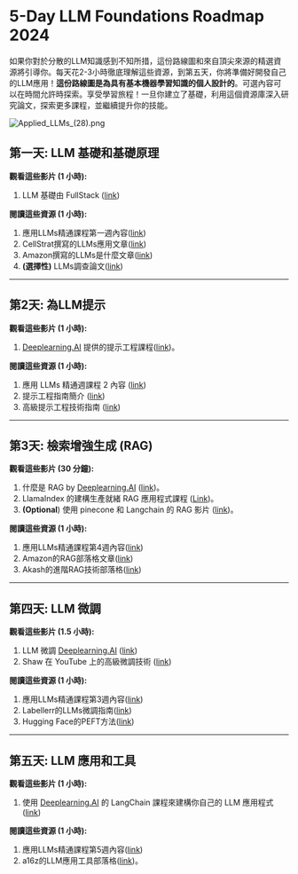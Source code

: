 ﻿# 5-Day LLM Foundations Roadmap 2024

如果你對於分散的LLM知識感到不知所措，這份路線圖和來自頂尖來源的精選資源將引導你。每天花2-3小時徹底理解這些資源，到第五天，你將準備好開發自己的LLM應用！**這份路線圖是為具有基本機器學習知識的個人設計的**。可選內容可以在時間允許時探索。享受學習旅程！一旦你建立了基礎，利用這個資源庫深入研究論文，探索更多課程，並繼續提升你的技能。

![Applied_LLMs_(28).png](img/Applied_LLMs_(28).png)

## 第一天: LLM 基礎和基礎原理

**觀看這些影片 (1 小時):**

1. LLM 基礎由 FullStack ([link](https://fullstackdeeplearning.com/llm-bootcamp/spring-2023/llm-foundations))

**閱讀這些資源 (1 小時):**

1. 應用LLMs精通課程第一週內容([link](../free_courses/Applied_LLMs_Mastery_2024/week1_part1_foundations.md))
2. CellStrat撰寫的LLMs應用文章([link](https://cellstrat.medium.com/real-world-use-cases-for-large-language-models-llms-d71c3a577bf2))
3. Amazon撰寫的LLMs是什麼文章([link](https://aws.amazon.com/what-is/large-language-model/))
4. **(選擇性)** LLMs調查論文([link](https://arxiv.org/abs/2303.18223))

---


## 第2天: 為LLM提示

**觀看這些影片 (1 小時):**

1. [Deeplearning.AI](http://Deeplearning.AI) 提供的提示工程課程([link](https://www.deeplearning.ai/short-courses/chatgpt-prompt-engineering-for-developers/))。

**閱讀這些資源 (1 小時):**

1. 應用 LLMs 精通週課程 2 內容 ([link](../free_courses/Applied_LLMs_Mastery_2024/week2_prompting.md))
2. 提示工程指南簡介 ([link](https://www.promptingguide.ai/introduction))
3. 高級提示工程技術指南 ([link](https://www.promptingguide.ai/techniques))

---


## 第3天: 檢索增強生成 (RAG)

**觀看這些影片 (30 分鐘):**

1. 什麼是 RAG by [Deeplearning.AI](http://Deeplearning.AI) ([link](https://learn.deeplearning.ai/building-applications-vector-databases/lesson/3/retrieval-augmented-generation-(rag)))。
2. LlamaIndex 的建構生產就緒 RAG 應用程式課程 ([Link](https://www.youtube.com/watch?v=TRjq7t2Ms5I))。
3. **(Optional**) 使用 pinecone 和 Langchain 的 RAG 影片 ([link](https://www.youtube.com/watch?v=J_tCD_J6w3s))。

**閱讀這些資源 (1 小時):**

1. 應用LLMs精通課程第4週內容([link](../free_courses/Applied_LLMs_Mastery_2024/week4_RAG.md))
2. Amazon的RAG部落格文章([link](https://docs.aws.amazon.com/sagemaker/latest/dg/jumpstart-foundation-models-customize-rag.html))
3. Akash的進階RAG技術部落格([link](https://akash-mathur.medium.com/advanced-rag-optimizing-retrieval-with-additional-context-metadata-using-llamaindex-aeaa32d7aa2f))

---


## 第四天: LLM 微調

**觀看這些影片 (1.5 小時):**

1. LLM 微調 [Deeplearning.AI](http://Deeplearning.AI) ([link](https://learn.deeplearning.ai/finetuning-large-language-models/lesson/1/introduction))
2. Shaw 在 YouTube 上的高級微調技術 ([link](https://www.youtube.com/watch?v=eC6Hd1hFvos))

**閱讀這些資源 (1 小時):**

1. 應用LLMs精通課程第3週內容([link](../free_courses/Applied_LLMs_Mastery_2024/week3_finetuning_llms.md))
2. Labellerr的LLMs微調指南([link](https://www.labellerr.com/blog/comprehensive-guide-for-fine-tuning-of-llms/))
3. Hugging Face的PEFT方法([link](https://huggingface.co/blog/peft))

---


## 第五天: LLM 應用和工具

**觀看這些影片 (1 小時):**

1. 使用 [Deeplearning.AI](http://Deeplearning.AI) 的 LangChain 課程來建構你自己的 LLM 應用程式 ([link](https://learn.deeplearning.ai/langchain/lesson/1/introduction))

**閱讀這些資源 (1 小時):**

1. 應用LLMs精通課程第5週內容([link](../free_courses/Applied_LLMs_Mastery_2024/week5_tools_for_LLM_apps.md))
2. a16z的LLM應用工具部落格([link](https://a16z.com/emerging-architectures-for-llm-applications/))。

